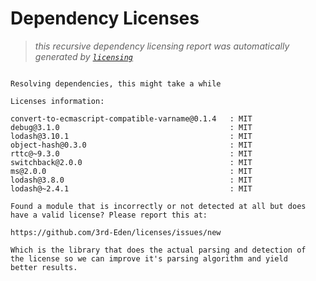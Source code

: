 # Dependency Licenses

> _this recursive dependency licensing report was automatically generated by [`licensing`](https://www.npmjs.org/package/licensing)_

```

Resolving dependencies, this might take a while

Licenses information:

convert-to-ecmascript-compatible-varname@0.1.4   : MIT
debug@3.1.0                                      : MIT
lodash@3.10.1                                    : MIT
object-hash@0.3.0                                : MIT
rttc@~9.3.0                                      : MIT
switchback@2.0.0                                 : MIT
ms@2.0.0                                         : MIT
lodash@3.8.0                                     : MIT
lodash@~2.4.1                                    : MIT

Found a module that is incorrectly or not detected at all but does
have a valid license? Please report this at:

https://github.com/3rd-Eden/licenses/issues/new

Which is the library that does the actual parsing and detection of
the license so we can improve it's parsing algorithm and yield
better results.

```
